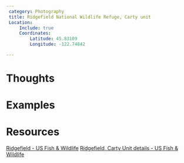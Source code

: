 ```yaml
---
 category: Photography
 title: Ridgefield National Wildlife Refuge, Carty unit
 Location:
     Include: true
     Coordinates:
         Latitude: 45.83109
         Longitude: -122.74842

---
```


 # Thoughts

 # Examples

 # Resources
 
 [Ridgefield - US Fish & Wildlife](https://www.fws.gov/refuge/ridgefield)
 [Ridgefield, Carty Unit details - US Fish & Wildlife](https://www.fws.gov/refuge/ridgefield/visit-us/locations/carty-unit-refuge-headquarters)
 
